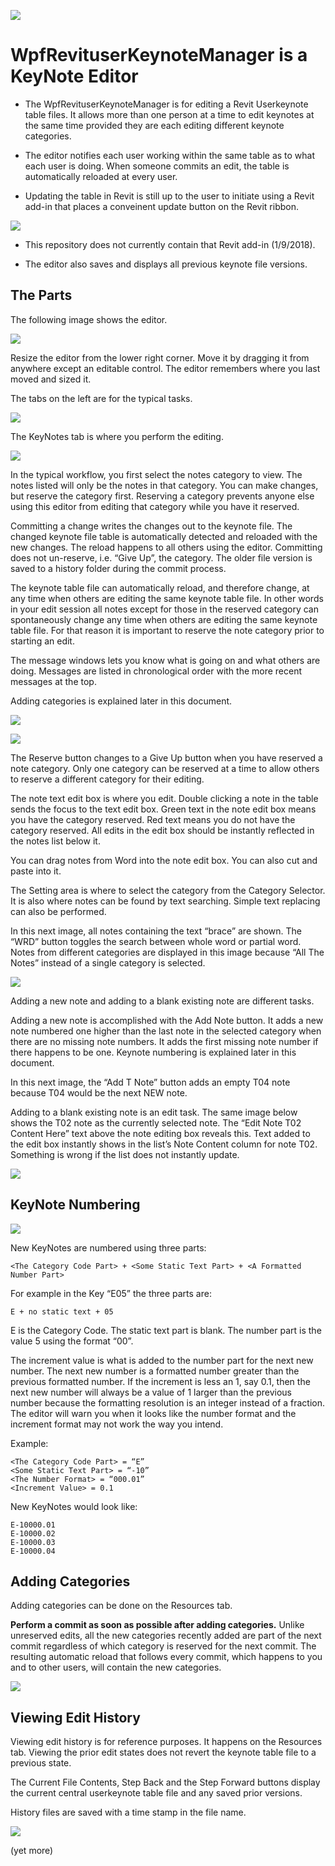 ![](WpfRevitUserKeynoteManager/images/keynotes.png)
# WpfRevituserKeynoteManager is a KeyNote Editor

- 	The WpfRevituserKeynoteManager is for editing a Revit Userkeynote table files. It allows more than one person at a time to edit keynotes at the same time provided they are each editing different keynote categories.

- 	The editor notifies each user working within the same table as to what each user is doing. When someone commits an edit, the table is automatically reloaded at every user.

- 	Updating the table in Revit is still up to the user to initiate using a Revit add-in that places a conveinent update button on the Revit ribbon.


![](WpfRevitUserKeynoteManager/images/RevitKeyNotesExplainedjpg_Page1_Image2.jpg)

- This repository does not currently contain that Revit add-in (1/9/2018).

- 	The editor also saves and displays all previous keynote file versions.


## The Parts

The following image shows the editor.

![ ](WpfRevitUserKeynoteManager/images/RevitKeyNotesExplainedjpg_Page2_Image1.jpg)


Resize the editor from the lower right corner. Move it by dragging it from anywhere except an editable control. The editor remembers where you last moved and sized it.

The tabs on the left are for the typical tasks.

![](WpfRevitUserKeynoteManager/images/RevitKeyNotesExplainedjpg_Page2_Image2.jpg)


The KeyNotes tab is where you perform the editing.

![](WpfRevitUserKeynoteManager/images/RevitKeyNotesExplainedjpg_Page3_Image1.jpg)

In the typical workflow, you first select the notes category to view. The notes listed will only be the notes in that category. You can make changes, but reserve the category first. Reserving a category prevents anyone else using this editor from editing that category while you have it reserved.

Committing a change writes the changes out to the keynote file. The changed keynote file table is automatically detected and reloaded with the new changes. The reload happens to all others using the editor. Committing does not un-reserve, i.e. “Give Up”, the category. The older file version is saved to a history folder during the commit process.

The keynote table file can automatically reload, and therefore change, at any time when others are editing the same keynote table file. In other words in your edit session all notes except for those in the reserved category can spontaneously change any time when others are editing the same keynote table file.  For that reason it is important to reserve the note category prior to starting an edit.

The message windows lets you know what is going on and what others are doing. Messages are listed in chronological order with the more recent messages at the top.

Adding categories is explained later in this document.

![](WpfRevitUserKeynoteManager/images/RevitKeyNotesExplainedjpg_Page4_Image1.jpg)

![](WpfRevitUserKeynoteManager/images/RevitKeyNotesExplainedjpg_Page4_Image2.jpg)

The Reserve button changes to a Give Up button when you have reserved a note category. Only one category can be reserved at a time to allow others to reserve a different category for their editing.

The note text edit box is where you edit. Double clicking a note in the table sends the focus to the text edit box. Green text in the note edit box means you have the category reserved.  Red text means you do not have the category reserved. All edits in the edit box should be instantly reflected in the notes list below it.

You can drag notes from Word into the note edit box. You can also cut and paste into it.

The Setting area is where to select the category from the Category Selector. It is also where notes can be found by text searching. Simple text replacing can also be performed.

In this next image, all notes containing the text “brace” are shown. The “WRD” button toggles the search between whole word or partial word. Notes from different categories are displayed in this image because “All The Notes” instead of a single category is selected.

![](WpfRevitUserKeynoteManager/images/RevitKeyNotesExplainedjpg_Page5_Image1.jpg)

Adding a new note and adding to a blank existing note are different tasks.

Adding a new note is accomplished with the Add Note button. It adds a new note numbered one higher than the last note in the selected category when there are no missing note numbers. It adds the first missing note number if there happens to be one. Keynote numbering is explained later in this document.

In this next image, the “Add T Note” button adds an empty T04 note because T04 would be the next NEW note.

Adding to a blank existing note is an edit task. The same image below shows the T02 note as the currently selected note.  The “Edit Note T02 Content Here” text above the note editing box reveals this. Text added to the edit box instantly shows in the list’s Note Content column for note T02. Something is wrong if the list does not instantly update.

![](WpfRevitUserKeynoteManager/images/RevitKeyNotesExplainedjpg_Page6_Image1.jpg)

## KeyNote Numbering

![ ](WpfRevitUserKeynoteManager/images/RevitKeyNotesExplainedjpg_Page7_Image1.jpg)

New  KeyNotes are numbered using three parts:

```
<The Category Code Part> + <Some Static Text Part> + <A Formatted Number Part>
```
For example in the Key “E05” the three parts are:

```
E + no static text + 05
```
E is the Category Code. The static text part is blank. The number part is the value 5 using the format “00”.

The increment value is what is added to the number part for the next new number. The next new number is a formatted number greater than the previous formatted number. If the increment is less an 1, say 0.1, then the next new number will always be a value of 1 larger than the previous number because the formatting resolution is an integer instead of a fraction. The editor will warn you when it looks like the number format and the increment format may not work the way you intend.

Example:
```
<The Category Code Part> = “E”
<Some Static Text Part> = “-10”
<The Number Format> = “000.01”
<Increment Value> = 0.1
```

New KeyNotes would look like:

```
E-10000.01
E-10000.02
E-10000.03
E-10000.04
```
## Adding Categories

Adding categories can be done on the Resources tab.

**Perform a commit as soon as possible after adding categories.** Unlike unreserved edits, all the new categories recently added are part of the next commit regardless of which category is reserved for the next commit. The resulting automatic reload that follows every commit, which happens to you and to other users, will contain the new categories.

![](WpfRevitUserKeynoteManager/images/RevitKeyNotesExplainedjpg_Page8_Image1.jpg)

## Viewing Edit History

Viewing edit history is for reference purposes. It happens on the Resources tab. Viewing the prior edit states does not revert the keynote table file to a previous state.

The Current File Contents, Step Back and the Step Forward buttons display the current central userkeynote table file and any saved prior versions.

History files are saved with a time stamp in the file name.

![](WpfRevitUserKeynoteManager/images/RevitKeyNotesExplainedjpg_Page9_Image1.jpg)

(yet more)
